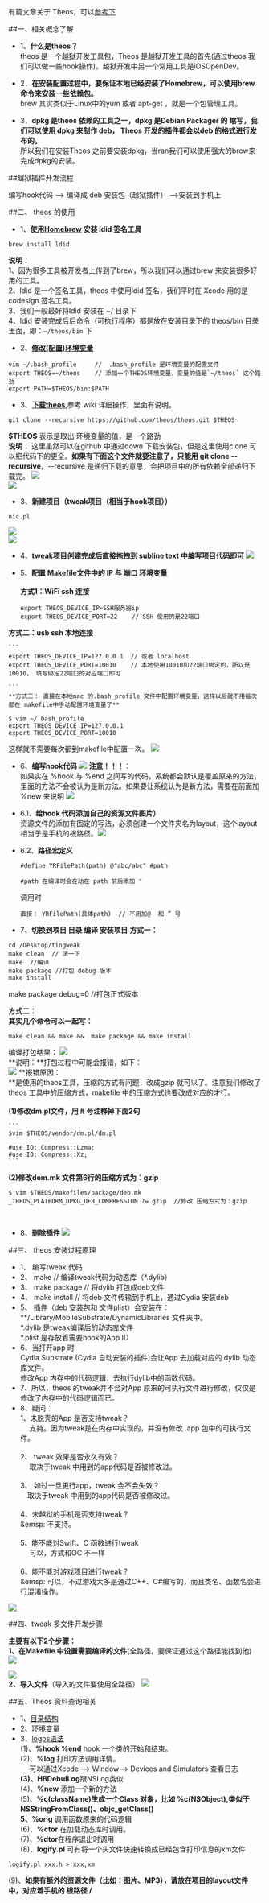 有篇文章关于 Theos，可以[参考下](https://www.jianshu.com/p/307243ea40e4)

##一、相关概念了解

- 1、**什么是theos？**<br>theos 是一个越狱开发工具包，Theos 是越狱开发工具的首先(通过theos 我们可以做一些hook操作)。越狱开发中另一个常用工具是iOSOpenDev。

- 2、**在安装配置过程中，要保证本地已经安装了Homebrew，可以使用brew 命令来安装一些依赖包。**<br> brew 其实类似于Linux中的yum 或者 apt-get ，就是一个包管理工具。


- 3、**dpkg 是theos 依赖的工具之一，dpkg 是Debian Packager 的 缩写，我们可以使用 dpkg 来制作 deb， Theos  开发的插件都会以deb 的格式进行发布的。**<br>所以我们在安装Theos 之前要安装dpkg，当ran我们可以使用强大的brew来完成dpkg的安装。


##越狱插件开发流程

编写hook代码 --> 编译成 deb 安装包（越狱插件） -->安装到手机上



##二、 theos 的使用

- 1、**使用[Homebrew](https://brew.sh/index_zh-cn.html) 安装 idid 签名工具**
```
brew install ldid  
```
**说明：**<br>1、因为很多工具被开发者上传到了brew，所以我们可以通过brew 来安装很多好用的工具。<br>2、ldid 是一个签名工具，theos 中使用ldid 签名，我们平时在 Xcode 用的是codesign 签名工具。<br>3、我们一般最好将ldid 安装在 ~/ 目录下<br>4、ldid 安装完成后后命令（可执行程序）都是放在安装目录下的 theos/bin 目录里面，即：`~/theos/bin` 下
<br>

- 2、**[修改(配置)环境变量](/004huan-jing-bian-liang.md)**
```
vim ~/.bash_profile     //  .bash_profile 是环境变量的配置文件
export THEOS=~/theos    // 添加一个THEOS环境变量，变量的值是`~/theos` 这个路劲
export PATH=$THEOS/bin:$PATH
```




- 3、**[下载theos](https://github.com/theos/theos/wiki)**,参考 wiki 详细操作，里面有说明。
```
git clone --recursive https://github.com/theos/theos.git $THEOS
```
**$THEOS** 表示是取出 环境变量的值，是一个路劲<BR>
**说明：** 这里虽然可以在github 中通过down 下载安装包，但是这里使用clone 可以把代码下的更全。**如果有下面这个文件就要注意了，只能用 git clone --recursive**，--recursive 是递归下载的意思，会把项目中的所有依赖全部递归下载完。 
![](/assets/Snip20180602_1.png)<br>
![](/assets/Snip20180602_2.png)

- 3、**新建项目（tweak项目（相当于hook项目））**
```
nic.pl
```
![](/assets/Snip20180602_3.png)
<br>
![](/assets/Snip20180602_4.png)


- 4、**tweak项目创建完成后直接拖拽到 subline text 中编写项目代码即可**
![](/assets/Snip20180602_5.png)

- 5、**配置 Makefile文件中的 IP 与 端口 环境变量**<br><br>**方式1：WiFi ssh 连接**
    ```
    export THEOS_DEVICE_IP=SSH服务器ip
    export THEOS_DEVICE_PORT=22    // SSH 使用的是22端口
    ```
**方式二：usb ssh 本地连接**

    ```
    export THEOS_DEVICE_IP=127.0.0.1  // 或者 localhost
    export THEOS_DEVICE_PORT=10010    // 本地使用10010和22端口绑定的，所以是10010， 填写绑定22端口的对应端口即可

    ```
    **方式三： 直接在本地mac 的.bash_profile 文件中配置环境变量，这样以后就不用每次都在 makefile中手动配置环境变量了**
```
$ vim ~/.bash_profile 
export THEOS_DEVICE_IP=127.0.0.1
export THEOS_DEVICE_PORT=10010
```
这样就不需要每次都到makefile中配置一次。
![](/assets/Snip20180602_7.png)
    
    
- 6、**编写hook代码**
![](/assets/Snip20180602_12.png)
**注意！！！：**<br> 如果实在 %hook 与 %end 之间写的代码，系统都会默认是覆盖原来的方法，里面的方法不会被认为是新方法。如果要让系统认为是新方法，需要在前面加 %new 来说明
![](/assets/Snip20180603_2.png)


- 6.1、**给hook 代码添加自己的资源文件图片）**<br>资源文件的添加有固定的写法，必须创建一个文件夹名为layout，这个layout 相当于是手机的根路径。![](/assets/Snip20180603_4.png)

- 6.2、**路径宏定义**

    ```
    #define YRFilePath(path) @"abc/abc" #path

    #path 在编译时会在动在 path 前后添加 "
    ```
    调用时
    ```
    直接： YRFilePath(具体path)  // 不用加@  和 ” 号
    ```





- 7、**切换到项目 目录 编译  安装项目**
**方式一：**
```
cd /Desktop/tingweak
make clean  // 清一下
make  //编译
make package //打包 debug 版本
make install
```
make package debug=0 //打包正式版本

**方式二：**<br>**其实几个命令可以一起写：**
```
make clean && make &&  make package && make install 
```
编译打包结果：
![](/assets/Snip20180602_15.png)<br>
**说明：**打包过程中可能会报错，如下：<br>
![](/assets/Snip20180602_14.png)
**报错原因：<br>**是使用的theos工具，压缩的方式有问题，改成gzip 就可以了。注意我们修改了theos 工具中的压缩方式，makefile 中的压缩方式也要改成对应的才行。<br> <br> **(1)修改dm.pl文件，用 # 号注释掉下面2句**

    ```
    $vim $THEOS/vendor/dm.pl/dm.pl

    #use IO::Compress::Lzma;
    #use IO::Compress::Xz;
    ```
**(2)修改dem.mk 文件第6行的压缩方式为：gzip**
```
$ vim $THEOS/makefiles/package/deb.mk
_THEOS_PLATFORM_DPKG_DEB_COMPRESSION ?= gzip  //修改 压缩方式为：gzip
```
<br>

- 8、**删除插件**
![](/assets/Snip20180602_16.png)




        
##三、 theos 安装过程原理

- 1、 编写tweak 代码
- 2、 make  // 编译tweak代码为动态库（*.dylib）
- 3、 make package  // 将dylib 打包成deb文件
- 4、 make install //  将deb 文件传输到手机上，通过Cydia 安装deb
- 5、 插件（deb 安装包和 文件plist）会安装在：**/Library/MobileSubstrate/DynamicLibraries 文件夹中。<br> *.dylib 是tweak编译后的动态库文件<br> *.plist 是存放着需要hook的App ID 
- 6、当打开app 时<br>Cydia Substrate (Cydia 自动安装的插件)会让App 去加载对应的 dylib 动态库文件。<br> 修改App 内存中的代码逻辑，去执行dylib中的函数代码。
- 7、所以，theos 的tweak并不会对App 原来的可执行文件进行修改，仅仅是修改了内存中的代码逻辑而已。
- 8、疑问：<br> 1、未脱壳的App 是否支持tweak？<br>&emsp; 支持。因为tweak是在内存中实现的，并没有修改 .app 包中的可执行文件。<br><br>2、 tweak 效果是否永久有效？<br>&emsp; 取决于tweak 中用到的app代码是否被修改过。<br><br>3、 如过一旦更行app，tweak 会不会失效？<br> &emsp;取决于tweak 中用到的app代码是否被修改过。<br><br>4、未越狱的手机是否支持tweak？<br>&emsp: 不支持。<br><br>5、能不能对Swift、C 函数进行tweak <br>&emsp; 可以，方式和OC 不一样 <br><br> 6、能不能对游戏项目进行tweak？<br>&emsp: 可以，不过游戏大多是通过C++、C#编写的，而且类名、函数名会进行混淆操作。

![](/assets/Snip20180603_5.png)






##四、tweak 多文件开发步骤

**主要有以下2个步骤：**<br>**1、在Makefile 中设置需要编译的文件**(全路径，要保证通过这个路径能找到他)
![](/assets/Snip20180603_7.png)

![](/assets/Snip20180603_8.png)
<br>**2、导入文件**（导入的文件要使用全路径）
![](/assets/Snip20180603_10.png)



##五、Theos 资料查询相关
- 1、[目录结构](https://github.com/theos/theos/wiki/Structure)
- 2、[环境变量](http://iphonedevwiki.net/index.php/Thoes)
- 3、[logos语法](http://iphonedevwiki.net/index.php/Logos)<br>(1)、**%hook   %end** hook 一个类的开始和结束。<br> (2)、**%log** 打印方法调用详情。<br>&emsp; 可以通过Xcode --> Window--> Devices and Simulators 查看日志<br>**(3)、HBDebulLog**跟NSLog类似 <br>(4)、**%new** 添加一个新的方法<br>(5)、**%c(className)**生成一个Class 对象，比如 %c(NSObject),类似于NSStringFromClass()、objc_getClass()<br>5、**%orig** 调用函数原来的代码逻辑 <br>(6)、**%ctor** 在加载动态库时调用。<br>(7)、**%dtor**在程序退出时调用 <br>(8)、**logify.pl** 可有将一个头文件快速转换成已经包含打印信息的xm文件
```
logify.pl xxx.h > xxx,xm
```
(9)、**如果有额外的资源文件（比如：图片、MP3），请放在项目的layout文件中，对应着手机的 根路径 /**











